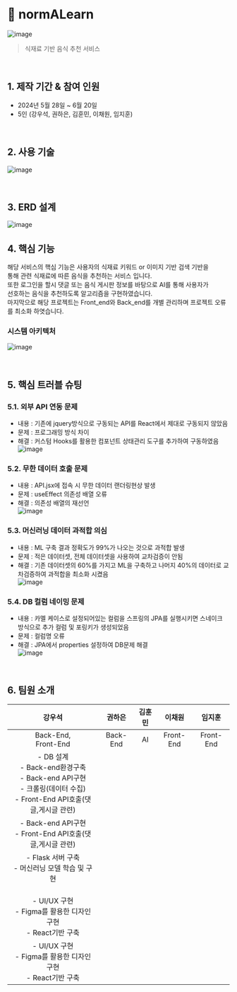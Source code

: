 # :pushpin: normALearn
![image](https://github.com/user-attachments/assets/4dcfb83a-b752-4f90-aad0-d1f35e7bc448)
> 식재료 기반 음식 추천 서비스

</br>

## 1. 제작 기간 & 참여 인원
- 2024년 5월 28일 ~ 6월 20일
- 5인 (강우석, 권하은, 김훈민, 이채원, 임지훈)

</br>

## 2. 사용 기술
![image](https://github.com/user-attachments/assets/13bd07f0-f6cf-412d-aee6-9b1d1922c79d)


</br>

## 3. ERD 설계
![image](https://github.com/user-attachments/assets/ef192af1-1d1c-4543-b513-7ca6d3d9b9ba)



## 4. 핵심 기능
해당 서비스의 핵심 기능은 사용자의 식재료 키워드 or 이미지 기반 검색 기반을</br>
통해 관련 식재료에 따른 음식을 추천하는 서비스 입니다.</br>
 또한 로그인을 할시 댓글 또는 음식 게시판 정보를 바탕으로 AI를 통해 사용자가 </br>
선호하는 음식을 추천하도록 알고리즘을 구현하였습니다.</br>
 마지막으로 해당 프로젝트는 Front_end와 Back_end를 개별 관리하며 프로젝트 오류를 최소화 하엿습니다.</br>


### 시스템 아키텍처
![image](https://github.com/user-attachments/assets/5b5fdbaa-24f4-4a3f-af3c-c0237d7628ba)


</br>

## 5. 핵심 트러블 슈팅
### 5.1. 외부 API 연동 문제
- 내용 : 기존에 jquery방식으로 구동되는 API를 React에서 제대로 구동되지 않았음
- 문제 : 프로그래밍 방식 차이
- 해결 : 커스텀 Hooks를 활용한 컴포넌트 상태관리 도구를 추가하여 구동하였음
![image](https://github.com/clavis13/normALearn/assets/155136484/1ef0dd88-da5b-49e0-a9fa-3c480c7e6f57)

### 5.2. 무한 데이터 호출 문제
- 내용 : API.jsx에 접속 시 무한 데이터 랜더링현상 발생
- 문제 : useEffect 의존성 배열 오류
- 해결 : 의존성 배열의 재선언</br>
![image](https://github.com/clavis13/normALearn/assets/155136484/3c5d4477-9b5c-4d9e-8741-15be849e49f1)

### 5.3. 머신러닝 데이터 과적합 의심
- 내용 : ML 구축 결과 정확도가 99%가 나오는 것으로 과적합 발생
- 문제 : 적은 데이터셋, 전체 데이터셋을 사용하여 교차검증이 안됨
- 해결 : 기존 데이터셋의 60%를 가지고 ML을 구축하고 나머지 40%의 데이터로 교차검증하여 과적합을 최소화 시켰음</br>
![image](https://github.com/clavis13/normALearn/assets/155136484/c0cacd67-5c93-48a4-a304-21e867d07dca)

### 5.4. DB 컬럼 네이밍 문제
- 내용 : 카멜 케이스로 설정되어있는 컬럼을 스프링의 JPA를 실행시키면 스네이크 방식으로 추가 컬럼 및 포링키가 생성되었음
- 문제 : 컬럼명 오류
- 해결 : JPA에서 properties 설정하여 DB문제 해결</br>
![image](https://github.com/clavis13/normALearn/assets/155136484/21fd3528-c800-4440-8e62-29492851db56)


<br>

## 6. 팀원 소개
|강우석|권하은|김훈민|이채원|임지훈|
|:---:|:---:|:---:|:---:|:---:|
|Back-End, <br> Front-End|Back-End|AI|Front-End|Front-End|
|- DB 설계<br>- Back-end환경구축<br>- Back-end API구현<br>- 크롤링(데이터 수집)<br>- Front-End API호출(댓글,게시글 관련)<br> 
|- Back-end API구현<br>- Front-End API호출(댓글,게시글 관련)<br>
|- Flask 서버 구축<br>- 머신러닝 모델 학습 및 구현<br><br>
|- UI/UX 구현<br>- Figma를 활용한 디자인 구현<br>- React기반 구축
|- UI/UX 구현<br>- Figma를 활용한 디자인 구현<br>- React기반 구축
